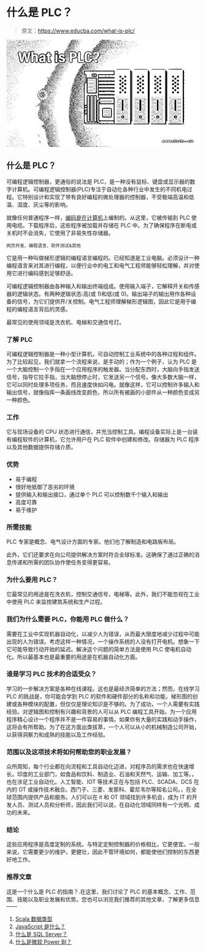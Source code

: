 # 什么是 PLC？

> 原文：<https://www.educba.com/what-is-plc/>

![What is PLC?](img/9d81a7fdb17798d075da1bd9760796f8.png)



## 什么是 PLC？

可编程逻辑控制器，更通俗的说法是 PLC，是一种没有鼠标、键盘或显示器的数字计算机。可编程逻辑控制器(PLC)专注于自动化各种行业中发生的不同机电过程。它特别设计和实现了带有良好编程的微处理器的控制器，不受极端高温和低温、湿度、灰尘等的影响。

就像任何普通程序一样，[编码是在计算机](https://www.educba.com/careers-in-coding/)上编制的。从这里，它被传输到 PLC 使用电缆。下载程序后，这些程序被加载并存储在 PLC 中。为了确保程序在断电或关机时不会消失，它使用了非易失性存储器。

<small>网页开发、编程语言、软件测试&其他</small>

它是用一种叫做梯形逻辑的编程语言编程的。已经知道是工业电脑。必须设计一种编程语言来对其进行编程，以便行业中的电工和电气工程师能够轻松理解，并对使用它进行编码感到足够舒适。

可编程逻辑控制器由各种输入和输出终端组成。使用输入端子，它解释开关和传感器的逻辑状态。有两种逻辑状态:高(或 1)和低(或 0)。输出端子的输出用作各种设备的信号，为它们提供开/关控制。电气工程师理解梯形逻辑图，因此它是用于编程的编程语言背后的灵感。

最常见的使用领域是洗衣机、电梯和交通信号灯。

### 了解 PLC

可编程逻辑控制器是一种小型计算机，可自动控制工业系统中的各种过程和组件。为了比较起见，我们就拿一个流程来说，是手动的；作为一个例子，认为 PLC 是一个大脑控制一个手指在一个应用程序的触发器。当分配东西时，大脑向手指发送信号，指导它拉手指，当大脑想停止时，它发送另一个信号。像大多数大脑一样，它可以同时处理多项任务，而且速度快如闪电。就像这样，它可以控制许多输入和输出信号，就像指挥一条画线改变颜色，所以所有被画的小部件从一种颜色变成另一种颜色。

### 工作

它与现场设备的 CPU 状态进行通信，并充当控制工具。编程设备实际上是一台装有编程软件的计算机，它允许用户在 PLC 软件中创建和修改。存储器为 PLC 程序以及其他数据提供存储介质。

### 优势

*   易于编程
*   很好地抵御了恶劣的环境
*   提供输入和输出接口，通过单个 PLC 可以控制数千个输入和输出
*   高度可靠
*   易于维护

### 所需技能

PLC 专家是概念、电气设计方面的专家。他们也了解制造和电路板布局。

此外，它们还要求在向公司提供解决方案时符合全球标准。这确保了通过正确的消息传递和所需的团队协作使任务变得更容易。

### 为什么要用 PLC？

它最常见的用途是在洗衣机，控制交通信号，电梯等。此外，我们不能忽视在工业中使用 PLC 来监控建筑系统和生产过程。

### 我们为什么需要 PLC，你能用 PLC 做什么？

需要在工业中实现机器自动化，以减少人为错误，从而最大限度地减少过程中可能出现的人为错误。考虑这样一种情况，一个操作系统的人没有打开电机。想象一下它可能导致行动开始的延迟。解决这个问题的简单方法是使用 PLC 使电机自动化。所以最基本也是最重要的用途是在机器自动化方面。

### 谁是学习 PLC 技术的合适受众？

学习的一步解决方案是各种在线课程。这也是最经济简单的方法；然而，在线学习 PLC 的挑战是，你可能会学到 PLC 的软件和硬件部分的名称和功能，梯形图的创建或各种模块的配置，但仅仅是理论知识是不够的。为了成功，一个人需要有实践经验。对逻辑图和控制有兴趣和背景的人可以从 PLC 编程工具开始。为一个应用程序精心设计一个程序并不是一件容易的事情。如果你有大量的实践和动手操作，这将会有所帮助。为了在这方面出类拔萃，一个人可以从小的机械制造公司开始，以获得洞察力和成熟的技能以及工作经验。

### 范围以及这项技术将如何帮助您的职业发展？

众所周知，每个行业都在向流程和工具自动化迈进，对程序员的需求也在快速增长。印度的工业部门，如食品和饮料、制造业、石油和天然气、运输、加工等。，也在涉足工业自动化。人工智能、IOT 等技术正在与包括 PLC、SCADA、DCS 在内的 OT 或操作技术融合。西门子、三菱、发那科、霍尼韦尔等知名公司。，在全球范围内提供产品和服务。人们可以在 it 和 OT 领域找到许多机会，成为 IT 的开发人员、测试人员和分析师，因此我们可以说，在自动化领域同样有一个光明、成功的未来。

### 结论

这些应用程序是高度定制的系统。与特定定制控制器的价格相比，它更便宜。一般来说，它需要更少的维护，更健壮，因此不管环境如何，都能使他们控制的东西更好地工作。

### 推荐文章

这是一个什么是 PLC 的指南？.在这里，我们讨论了 PLC 的基本概念、工作、范围、技能以及职业发展和优势。您也可以浏览我们推荐的其他文章，了解更多信息——

1.  [Scala 数据类型](https://www.educba.com/scala-data-types/)
2.  [JavaScript 是什么？](https://www.educba.com/what-is-javascript/)
3.  [什么是 SQL Server？](https://www.educba.com/what-is-sql-server/)
4.  [什么是微软 Power BI？](https://www.educba.com/what-is-power-bi/)





